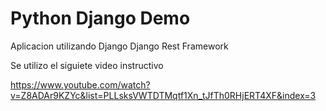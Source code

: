 # Python Django Demo

Aplicacion utilizando Django  Django Rest Framework


Se utilizo el siguiete video instructivo

https://www.youtube.com/watch?v=Z8ADAr9KZYc&list=PLLsksVWTDTMqtf1Xn_tJfTh0RHjERT4XF&index=3

